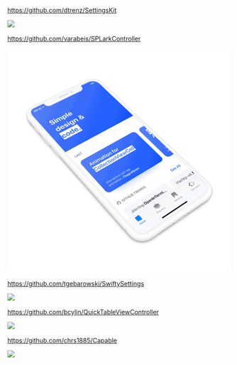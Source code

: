 https://github.com/dtrenz/SettingsKit

![](https://raw.githubusercontent.com/dtrenz/SettingsKit/develop/Screenshots/how-it-works.png)

https://github.com/varabeis/SPLarkController

![](https://github.com/ivanvorobei/SPLarkController/raw/master/Resources/Preview.gif)

https://github.com/tgebarowski/SwiftySettings

![](https://github.com/tgebarowski/SwiftySettings/raw/master/doc/SwiftySettings-Preview.png)

https://github.com/bcylin/QuickTableViewController

![](https://raw.githubusercontent.com/bcylin/QuickTableViewController/gh-pages/img/screenshots.png)

https://github.com/chrs1885/Capable

![](https://github.com/chrs1885/Capable/raw/develop/Documentation/Images/features_example_app.png)

